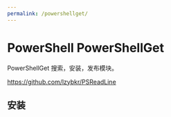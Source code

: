 ```yaml
---
permalink: /powershellget/
---
```


# PowerShell PowerShellGet

PowerShellGet 搜索，安装，发布模块。

<https://github.com/lzybkr/PSReadLine>

## 安装
